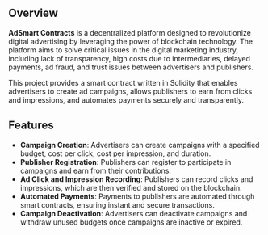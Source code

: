 ## Overview

**AdSmart Contracts** is a decentralized platform designed to revolutionize digital advertising by leveraging the power of blockchain technology. The platform aims to solve critical issues in the digital marketing industry, including lack of transparency, high costs due to intermediaries, delayed payments, ad fraud, and trust issues between advertisers and publishers.

This project provides a smart contract written in Solidity that enables advertisers to create ad campaigns, allows publishers to earn from clicks and impressions, and automates payments securely and transparently.
## Features

- **Campaign Creation**: Advertisers can create campaigns with a specified budget, cost per click, cost per impression, and duration.
- **Publisher Registration**: Publishers can register to participate in campaigns and earn from their contributions.
- **Ad Click and Impression Recording**: Publishers can record clicks and impressions, which are then verified and stored on the blockchain.
- **Automated Payments**: Payments to publishers are automated through smart contracts, ensuring instant and secure transactions.
- **Campaign Deactivation**: Advertisers can deactivate campaigns and withdraw unused budgets once campaigns are inactive or expired.

